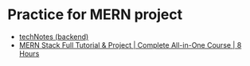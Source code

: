 # Practice for MERN project

* [techNotes (backend)](https://github.com/coooo77/techNotes)
* [MERN Stack Full Tutorial & Project | Complete All-in-One Course | 8 Hours](https://www.youtube.com/watch?v=CvCiNeLnZ00)
